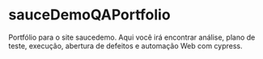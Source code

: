 # sauceDemoQAPortfolio
Portfólio para o site saucedemo. Aqui você irá encontrar análise, plano de teste, execução, abertura de defeitos e automação Web com cypress.

